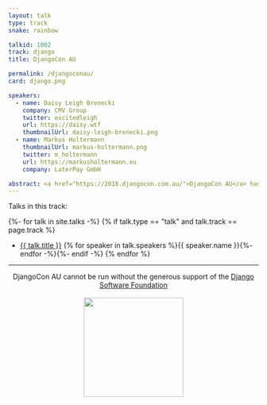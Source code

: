 ```yaml
---
layout: talk
type: track
snake: rainbow

talkid: 1002
track: django
title: DjangoCon AU

permalink: /djangoconau/
card: django.png

speakers:
  - name: Daisy Leigh Brenecki
    company: CMV Group
    twitter: excitedleigh
    url: https://daisy.wtf
    thumbnailUrl: daisy-leigh-brenecki.png
  - name: Markus Holtermann
    thumbnailUrl: markus-holtermann.png
    twitter: m_holtermann
    url: https://markusholtermann.eu
    company: LaterPay GmbH

abstract: <a href="https://2018.djangocon.com.au/">DjangoCon AU</a> has been running as a mini-conference inside PyCon AU since 2013. Now in it's 6th year, it is the younger sibling conference to <a href="https://2018.djangocontent.eu">DjangoCon Europe</a> and <a href="https://2018.djangocon.us/">DjangoCon US</a>
---
```


Talks in this track:

{%- for talk in site.talks -%}
{% if talk.type == "talk" and talk.track == page.track %}

- [{{ talk.title }}]({{talk.url}}) {% for speaker in talk.speakers %}{{ speaker.name }}{%- endfor -%}{%- endif -%}
  {% endfor %}

<hr>

<p align="center">DjangoCon AU cannot be run without the generous support of the <a href="https://www.djangoproject.com/foundation/">Django Software Foundation</a><br><br><a href="https://www.djangoproject.com/foundation/"><img src="/static/img/sponsors/django.png" style="width: 200px"/></a></p>
